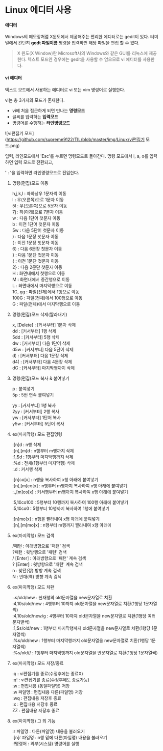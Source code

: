 # Linux 에디터 사용

#### 에디터 

Windows의 메모장처럼 X윈도에서 제공해주는 편리한 에디터로는 gedit이 있다. 터미널에서 간단히 **gedt 파일이름** 명령을 입력하면 해당 파일을 편집 할 수 있다.

> X 윈도(X Window)란 Microsoft사의 Windows와 같은 GUI를 리눅스에 제공한다. 텍스트 모드인 경우에는 gedit을 사용할 수 없으므로 vi 에디터를 사용한다.



####  vi 에디터

텍스트 모드에서 사용하는 에디터로 vi 또는 vim 명령어로 실행한다.

vi는 총 3가지의 모드가 존재한다.

- vi에 처음 접근하게 되면 만나는 **명령모드**
- 글씨를 입력하는 **입력모드**
- 명령어를 수행하는 **라인명령모드**

![vi편집기 모드](https://github.com/supreme9122/TIL/blob/master/img/Linux/vi편집기 모드.png)



입력, 라인모드에서 'Esc'를 누르면 명령모드로 돌아간다. 명령 모드에서 i, a, o를 입력하면 입력 모드로 전환되고, 

' : '을 입력하면 라인명령모드로 진입한다.





1. 명령(편집)모드 이동

   h,j,k,l		: 좌하상우 1문자씩 이동</br>
   l				: 우(오른쪽)으로 1문자 이동</br>
   5l			  : 우(오른쪽)으로 5문자 이동</br>
   7j			  : 하(아래)으로 7문자 이동</br>
   w		  	: 다음 1단어 첫문자 이동</br>
   b			   : 이전 1단어 첫문자 이동</br>
   5w			: 다음 5단어 첫문자 이동</br>
   )				: 다음 1문장 첫문자 이동</br>
   (				: 이전 1문장 첫문자 이동</br>
   6)			  : 다음 6문장 첫문자 이동</br>
   }				: 다음 1문단 첫문자 이동</br>
   {				: 이전 1문단 첫문자 이동</br>
   2}			  : 다음 2문단 첫문자 이동</br>
   H			   : 화면내에서 첫행으로 이동</br>
   M			  : 화면내에서 중간행으로 이동</br>
   L				: 화면내에서 마지막행으로 이동</br>
   1G, gg	   : 파일(전체)에서 1행으로 이동</br>
   100G		 : 파일(전체)에서 100행으로 이동</br>
   G				: 파일(전체)에서 마지막행으로 이동</br>

   

2. 명령(편집)모드 삭제(짤라내기)
   
   x, [Delete]	: [커서부터] 1문자 삭제</br>
   dd		 		: [커서부터] 1행 삭제</br>
   5dd			   : [커서부터] 5행 삭제</br>
   dw				: [커서부터] 다음 1단어 삭제</br>
   d5w	  		: [커서부터] 다음 5단어 삭제</br>
   d)				  : [커서부터] 다음 1문장 삭제</br>
   d4)				: [커서부터] 다음 4문장 삭제</br>
   dG				 : [커서부터] 마지막행까지 삭제</br>
   
   
   
3. 명령(편집)모드 복사 & 붙여넣기

   p			: 붙여넣기</br>
   5p	  	: 5번 연속 붙여넣기</br>

   yy	   	: [커서부터] 1행 복사</br>
   2yy	 	: [커서부터] 2행 복사</br>
   yw	  	: [커서부터] 1단어 복사</br>
   y5w		: [커서부터] 5단어 복사</br>

   

4. ex(마지막행) 모드 편집명령

   :[n]d					: n행 삭제</br>
   :[n],[m]d 			: n행부터 m행까지 삭제</br>
   :1,$d					: 1행부터 마지막행까지 삭제</br>
   :%d		  			: 전체(1행부터 마지막행) 삭제</br>
   :.d						: 커서행 삭제</br>

   :[n]co[x]	  		: n행을 복사하여 x행 아래에 붙여넣기</br>
   :[n],[m]co[x]  	 : n행부터 m행까지 복사하여 x행 아래에 붙여넣기</br>
   :.,[m]co[x]   		: 커서행부터 m행까지 복사하여 x행 아래에 붙여넣기</br>

   :5,10co100		 : 5행부터 10행까지 복사하여 100행 아래에 붙여넣기</br>
   :5,10co0		  	: 5행부터 10행까지 복사하여 1행에 붙여넣기</br>

   :[n]mo[x]	    	: n행을 짤라내여 x행 아래에 붙여넣기</br>
   :[n],[m]mo[x] 	: n행부터 m행까지 짤라내여 x행 아래에</br>

   

5. ex(마지막행) 모드 검색

   /패턴	 	: 아래방향으로 '패턴' 검색</br>
   ?패턴		 : 윗방행으로 '패턴' 검색</br>
   / [Enter]	: 아래방향으로 '패턴' 계속 검색</br>
   ? [Enter]	: 윗방향으로 '패턴' 계속 검색</br>
   n				: 찾던(정) 방향 계속 검색</br>
   N				: 반대(역) 방향 계속 검색</br>

   

6. ex(마지막행) 모드 치환

   :.s/old/new				: 현재행의 old문자열을 new문자열로 치환</br>
   :4,10s/old/new		  : 4행부터 10까지 old문자열을 new문자열로 치환(1행당 1문자열씩)</br>
   :4,10s/old/new/g	   : 4행부터 10까지 old문자열을 new문자열로 치환(1행당 여러 문자열씩)</br>
   :1,$s/old/new			: 1행부터 마지막행까지 old문자열을 new문자열로 치환(1행당 1문자열씩)</br>
   :%s/old/new		  	: 1행부터 마지막행까지 old문자열을 new문자열로 치환(1행당 1문자열씩)</br>
   :%s/old//					: 1행부터 마지막행까지 old문자열을 빈문자열로 치환(1행당 1문자열씩)</br>

   

7. ex(마지막행) 모드 저장/종료

   :q				: vi편집기를 종료(수정후에는 종료X)</br>
   :q!				: vi편집기를 종료(수정후에도 종료가능)</br>
   :w				: 편집내용 (동일파일명) 저장</br>
   :w 파일명	: 편집내용 다른(파일명) 저장</br>
   :wq		  	: 편집내용 저장후 종료</br>
   :x		 		: 편집내용 저장후 종료</br>
   ZZ				: 편집내용 저장후 종료</br>

8. ex(마지막행) 그 외 기능

   :r 파일명		: 다른(파일명) 내용을 불러오기</br>
   :[n]r 파일명	: n행 밑에 다른(파일명) 내용을 불러오기</br>
   :!명령어	  	: 외부(시스템) 명령어를 실행</br>


